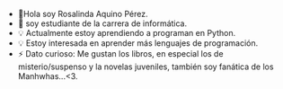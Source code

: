 - 👋Hola soy Rosalinda Aquino Pérez.
- 🌱 soy estudiante de la carrera de informática.
- 💡 Actualmente estoy aprendiendo a programan en Python.
- 💡 Estoy interesada en aprender más lenguajes de programación.
- ⚡ Dato curioso: Me gustan los libros, en especial los de misterio/suspenso y la novelas juveniles, también soy fanática de los Manhwhas...<3.
  



